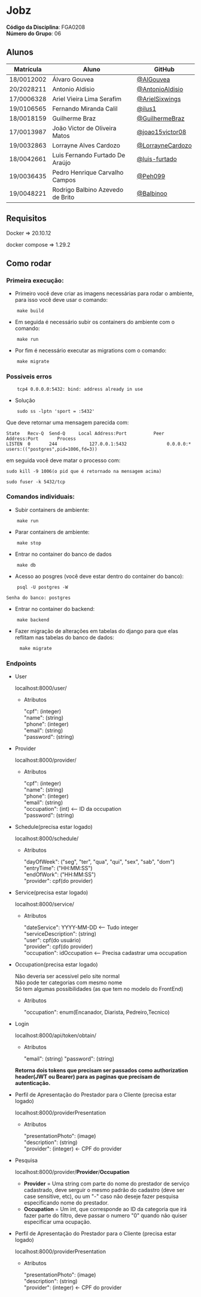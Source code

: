# Jobz

**Código da Disciplina**: FGA0208<br>
**Número do Grupo**: 06<br>

## Alunos

| Matrícula  | Aluno                            | GitHub                                                 |
| ---------- | -------------------------------- | ------------------------------------------------------ |
| 18/0012002 | Álvaro Gouvea                    | [@AlGouvea](https://github.com/AlGouvea)               |
| 20/2028211 | Antonio Aldisio                  | [@AntonioAldisio](https://github.com/AntonioAldisio)   |
| 17/0006328 | Ariel Vieira Lima Serafim        | [@ArielSixwings](https://github.com/ArielSixwings)     |
| 19/0106565 | Fernando Miranda Calil           | [@ilus1](https://github.com/ilus1)                     |
| 18/0018159 | Guilherme Braz                   | [@GuilhermeBraz](https://github.com/GuilhermeBraz)     |
| 17/0013987 | João Victor de Oliveira Matos    | [@joao15victor08](https://github.com/joao15victor08)   |
| 19/0032863 | Lorrayne Alves Cardozo           | [@LorrayneCardozo](https://github.com/LorrayneCardozo) |
| 18/0042661 | Luis Fernando Furtado De Araújo  | [@luis-furtado](https://github.com/luis-furtado)       |
| 19/0036435 | Pedro Henrique Carvalho Campos   | [@Peh099](https://github.com/Peh099)                   |
| 19/0048221 | Rodrigo Balbino Azevedo de Brito | [@Balbinoo](https://github.com/Balbinoo)               |


## Requisitos

Docker => 20.10.12

docker compose => 1.29.2

## Como rodar
### Primeira execução:

- Primeiro você deve criar as imagens necessárias para rodar o ambiente, para isso você deve usar o comando:

```
    make build
```

- Em seguida é necessário subir os containers do ambiente com o comando:
```
    make run
```

- Por fim é necessário executar as migrations com o comando:
```
    make migrate
```

### Possiveis erros
```
    tcp4 0.0.0.0:5432: bind: address already in use
```

- Solução
```
    sudo ss -lptn 'sport = :5432'
```
Que deve retornar uma mensagem parecida com:
```
State   Recv-Q  Send-Q     Local Address:Port          Peer Address:Port       Process
LISTEN  0       244            127.0.0.1:5432               0.0.0.0:*           users:(("postgres",pid=1006,fd=3))
```
em seguida você deve matar o processo com:
```
sudo kill -9 1006(o pid que é retornado na mensagem acima)
```
```
sudo fuser -k 5432/tcp
```

### Comandos individuais:

- Subir containers de ambiente:
```
    make run
```

- Parar containers de ambiente:
```
    make stop
```

- Entrar no container do banco de dados
```
    make db
```
- Acesso ao posgres (você deve estar dentro do container do banco):
```
    psql -U postgres -W
```
    Senha do banco: postgres


- Entrar no container do backend:
```
    make backend
```

- Fazer migração de alterações em tabelas do django para que elas reflitam nas tabelas do banco de dados:
```
     make migrate
```

### Endpoints

- User

    localhost:8000/user/

    - Atributos

        "cpf": (integer)<br>
        "name": (string)<br>
        "phone": (integer)<br>
        "email": (string)<br>
        "password": (string)

- Provider

    localhost:8000/provider/

    - Atributos

        "cpf": (integer)<br>
        "name": (string)<br>
        "phone": (integer)<br>
        "email": (string)<br>
        "occupation": (int) <-- ID da occupation<br>
        "password": (string)

- Schedule(precisa estar logado)

    localhost:8000/schedule/

    - Atributos

        "dayOfWeek": ("seg", "ter", "qua", "qui", "sex", "sab", "dom")<br>
        "entryTime": ("HH:MM:SS")<br>
        "endOfWork": ("HH:MM:SS")<br>
        "provider": cpf(do provider)

- Service(precisa estar logado)

    localhost:8000/service/

    - Atributos

        "dateService": YYYY-MM-DD  <-- Tudo integer<br>
        "serviceDescription": (string)<br>
        "user": cpf(do usuário)<br>
        "provider": cpf(do provider)<br>
        "occupation": idOccupation <-- Precisa cadastrar uma occupation

- Occupation(precisa estar logado)

    Não deveria ser acessivel pelo site normal<br>
    Não pode ter categorias com mesmo nome<br>
    Só tem algumas possibilidades (as que tem no modelo do FrontEnd)

    - Atributos

        "occupation": enum(Encanador, Diarista, Pedreiro,Tecnico)

- Login

    localhost:8000/api/token/obtain/

    - Atributos

        "email": (string)
        "password": (string)

    **Retorna dois tokens que precisam ser passados como authorization header(JWT ou Bearer) para as paginas que precisam de autenticação.**

- Perfil de Apresentação do Prestador para o Cliente (precisa estar logado)

    localhost:8000/providerPresentation

    - Atributos

        "presentationPhoto": (image)<br>
        "description": (string)<br>
        "provider": (integer) <- CPF do provider<br>

- Pesquisa

    localhost:8000/provider/**Provider**/**Occupation**

    - **Provider** = Uma string com parte do nome do prestador de serviço cadastrado, deve serguir o mesmo padrão do cadastro (deve ser case sensitive, etc), ou um "-" caso não deseje fazer pesquisa especificando nome do prestador.
    - **Occupation** = Um int, que corresponde ao ID da categoria que irá fazer parte do filtro, deve passar o numero "0" quando não quiser especificar uma ocupação.

- Perfil de Apresentação do Prestador para o Cliente (precisa estar logado)

    localhost:8000/providerPresentation

    - Atributos

        "presentationPhoto": (image)<br>
        "description": (string)<br>
        "provider": (integer) <- CPF do provider<br>
